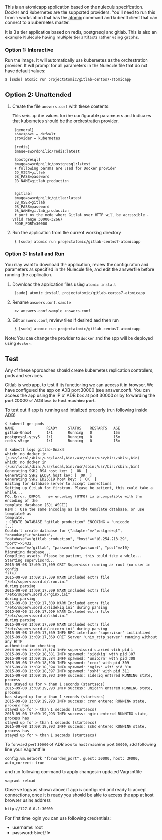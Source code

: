 This is an atomicapp application based on the nulecule specification. Docker and Kubernetes are the supported providers. You'll need to run this from a workstation that has the [atomic](https://github.com/projectatomic/atomic) command and kubectl client that can connect to a kubernetes master.

It is 3 a tier application based on redis, postgresql and gitlab. This is also an example Nulecule having multiple tier artifacts rather using graphs.

### Option 1: Interactive

Run the image. It will automatically use kubernetes as the orchestration provider.  It will prompt for all parameters in the Nulecule file that do not have default values:

    $ [sudo] atomic run projectatomic/gitlab-centos7-atomicapp

## Option 2: Unattended

1. Create the file `answers.conf` with these contents:

    This sets up the values for the configurable parameters and indicates that kubernetes should be the orchestration provider.

        [general]
        namespace = default
        provider = kubernetes

        [redis]
        image=swordphilic/redis:latest

        [postgresql]
        image=swordphilic/postgresql:latest
        # following params are used for Docker provider
        DB_USER=gitlab
        DB_PASS=password
        DB_NAME=gitlab_production


        [gitlab]
        image=swordphilic/gitlab:latest
        DB_USER=gitlab
        DB_PASS=password
        DB_NAME=gitlab_production
        # port on the node where Gitlab over HTTP will be accessible - valid range 30000-32667
        NODE_PORT=30000


1. Run the application from the current working directory

        $ [sudo] atomic run projectatomic/gitlab-centos7-atomicapp

### Option 3: Install and Run

You may want to download the application, review the configuraton and parameters as specified in the Nulecule file, and edit the answerfile before running the application.

1. Download the application files using `atomic install`

        [sudo] atomic install projectatomic/gitlab-centos7-atomicapp

1. Rename `answers.conf.sample`

        mv answers.conf.sample answers.conf

1. Edit `answers.conf`, review files if desired and then run

        $ [sudo] atomic run projectatomic/gitlab-centos7-atomicapp

Note: You can change the provider to `docker` and the app will be deployed using `docker`.

## Test
Any of these approaches should create kubernetes replication controllers, pods and services.

Gitlab is web app, to test if its functioning we can access it in browser.
We have configured the app on ADB port 30000 (see answer.conf). You can access
the app using the IP of ADB box at port 30000 or by forwarding the port 30000 of ADB box to
host machine port.

To test out if app is running and intialized properly (run following inside ADB)
```
$ kubectl get pods
NAME               READY     STATUS    RESTARTS   AGE
gitlab-0nax4       1/1       Running   0          15m
postgresql-ytsy5   1/1       Running   0          15m
redis-s5cge        1/1       Running   0          15m

$ kubectl logs gitlab-0nax4
which: no docker in
(/usr/local/sbin:/usr/local/bin:/usr/sbin:/usr/bin:/sbin:/bin)
which: no docker in
(/usr/local/sbin:/usr/local/bin:/usr/sbin:/usr/bin:/sbin:/bin)
Generating SSH2 RSA host key: [  OK  ]
Generating SSH2 ECDSA host key: [  OK  ]
Generating SSH2 ED25519 host key: [  OK  ]
Waiting for database server to accept connections
Setting up GitLab for firstrun. Please be patient, this could take a while...
PG::Error: ERROR:  new encoding (UTF8) is incompatible with the encoding of the
template database (SQL_ASCII)
HINT:  Use the same encoding as in the template database, or use template0 as
template.
: CREATE DATABASE "gitlab_production" ENCODING = 'unicode'
[..]
Couldn't create database for {"adapter"=>"postgresql", "encoding"=>"unicode",
"database"=>"gitlab_production", "host"=>"10.254.213.29", "port"=>5432,
"username"=>"gitlab", "password"=>"password", "pool"=>10}
Migrating database...
Compiling assets. Please be patient, this could take a while...
Starting supervisord...
2015-09-08 12:09:17,509 CRIT Supervisor running as root (no user in config
file)
2015-09-08 12:09:17,509 WARN Included extra file "/etc/supervisord.d/cron.ini"
during parsing
2015-09-08 12:09:17,509 WARN Included extra file "/etc/supervisord.d/nginx.ini"
during parsing
2015-09-08 12:09:17,509 WARN Included extra file
"/etc/supervisord.d/sidekiq.ini" during parsing
2015-09-08 12:09:17,509 WARN Included extra file "/etc/supervisord.d/sshd.ini"
during parsing
2015-09-08 12:09:17,509 WARN Included extra file
"/etc/supervisord.d/unicorn.ini" during parsing
2015-09-08 12:09:17,569 INFO RPC interface 'supervisor' initialized
2015-09-08 12:09:17,569 CRIT Server 'unix_http_server' running without any HTTP
authentication checking
2015-09-08 12:09:17,576 INFO supervisord started with pid 1
2015-09-08 12:09:18,581 INFO spawned: 'sidekiq' with pid 307
2015-09-08 12:09:18,584 INFO spawned: 'unicorn' with pid 308
2015-09-08 12:09:18,590 INFO spawned: 'cron' with pid 309
2015-09-08 12:09:18,594 INFO spawned: 'nginx' with pid 310
2015-09-08 12:09:18,597 INFO spawned: 'sshd' with pid 311
2015-09-08 12:09:19,993 INFO success: sidekiq entered RUNNING state, process
has stayed up for > than 1 seconds (startsecs)
2015-09-08 12:09:19,993 INFO success: unicorn entered RUNNING state, process
has stayed up for > than 1 seconds (startsecs)
2015-09-08 12:09:19,993 INFO success: cron entered RUNNING state, process has
stayed up for > than 1 seconds (startsecs)
2015-09-08 12:09:19,993 INFO success: nginx entered RUNNING state, process has
stayed up for > than 1 seconds (startsecs)
2015-09-08 12:09:19,993 INFO success: sshd entered RUNNING state, process has
stayed up for > than 1 seconds (startsecs)

```

To forward port `30000` of ADB box to host machine port `30000`, add following line your Vagrantfile

```
config.vm.network "forwarded_port", guest: 30000, host: 30000, auto_correct: true

```

and run following command to apply changes in updated Vagrantfile

```
vagrant reload
```

Observe logs as shown above if app is configured and ready to accept connections, once it is ready you should be able to access the app at host browser using address

```
http://127.0.0.1:30000
```

For first time login you can use following credentials:

 - username: root
 - password: 5iveL!fe
